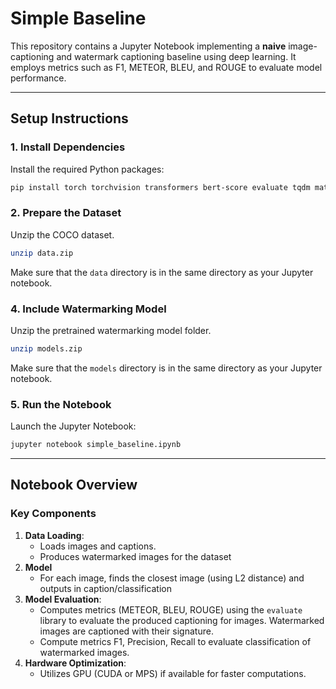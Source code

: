 
# Simple Baseline

This repository contains a Jupyter Notebook implementing a **naive** image-captioning and watermark captioning baseline using deep learning. It employs metrics such as F1, METEOR, BLEU, and ROUGE to evaluate model performance.

---

## Setup Instructions

### 1. Install Dependencies
Install the required Python packages:
```bash
pip install torch torchvision transformers bert-score evaluate tqdm matplotlib numpy
```

### 2. Prepare the Dataset
Unzip the COCO dataset.
```bash
unzip data.zip
```

Make sure that the `data` directory is in the same directory as your Jupyter notebook.


### 4. Include Watermarking Model

Unzip the pretrained watermarking model folder.
```bash
unzip models.zip
```

Make sure that the `models` directory is in the same directory as your Jupyter notebook.

### 5. Run the Notebook
Launch the Jupyter Notebook:
```bash
jupyter notebook simple_baseline.ipynb
```

---

## Notebook Overview

### Key Components
1. **Data Loading**:
    - Loads images and captions.
    - Produces watermarked images for the dataset
2. **Model**
    - For each image, finds the closest image (using L2 distance) and outputs in caption/classification
3. **Model Evaluation**:
    - Computes metrics (METEOR, BLEU, ROUGE) using the `evaluate` library to evaluate the produced captioning for images. Watermarked images are captioned with their signature.
    - Compute metrics F1, Precision, Recall to evaluate classification of watermarked images.
4. **Hardware Optimization**:
    - Utilizes GPU (CUDA or MPS) if available for faster computations.
